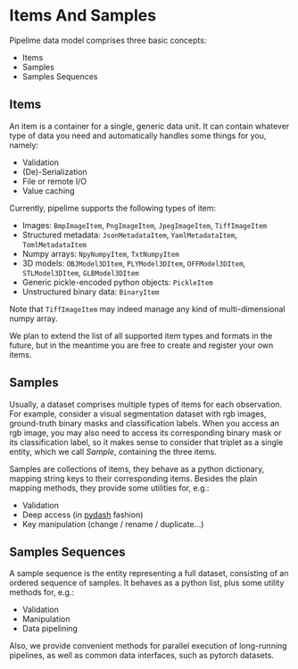 # Items And Samples

Pipelime data model comprises three basic concepts:

- Items
- Samples
- Samples Sequences

## Items

An item is a container for a single, generic data unit. It can contain whatever type of data you need and automatically handles some things for you, namely:
- Validation
- (De)-Serialization
- File or remote I/O
- Value caching

Currently, pipelime supports the following types of item:
- Images: `BmpImageItem`, `PngImageItem`, `JpegImageItem`, `TiffImageItem`
- Structured metadata: `JsonMetadataItem`, `YamlMetadataItem`, `TomlMetadataItem`
- Numpy arrays: `NpyNumpyItem`, `TxtNumpyItem`
- 3D models: `OBJModel3DItem`, `PLYModel3DItem`, `OFFModel3DItem`, `STLModel3DItem`, `GLBModel3DItem`
- Generic pickle-encoded python objects: `PickleItem`
- Unstructured binary data: `BinaryItem`

Note that `TiffImageItem` may indeed manage any kind of multi-dimensional numpy array.

We plan to extend the list of all supported item types and formats in the future, but in the meantime you are free to create and register your own items.

## Samples

Usually, a dataset comprises multiple types of items for each observation. For example, consider a visual segmentation dataset with rgb images, ground-truth binary masks and classification labels. When you access an rgb image, you may also need to access its corresponding binary mask or its classification label, so it makes sense to consider that triplet as a single entity, which we call *Sample*, containing the three items.

Samples are collections of items, they behave as a python dictionary, mapping string keys to their corresponding items. Besides the plain mapping methods, they provide some utilities for, e.g.:

- Validation
- Deep access (in [pydash](https://pydash.readthedocs.io/en/latest/deeppath.html) fashion)
- Key manipulation (change / rename / duplicate...)

## Samples Sequences

A sample sequence is the entity representing a full dataset, consisting of an ordered sequence of samples. It behaves as a python list, plus some utility methods for, e.g.:

- Validation
- Manipulation
- Data pipelining

Also, we provide convenient methods for parallel execution of long-running pipelines,
as well as common data interfaces, such as pytorch datasets.
